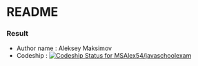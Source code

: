# README #

### Result ###

* Author name : Aleksey Maksimov
* Codeship : [![Codeship Status for MSAlex54/javaschoolexam](https://app.codeship.com/projects/7e72d620-9aba-0138-0928-5674371bfff9/status?branch=master)](https://app.codeship.com/projects/401187)
